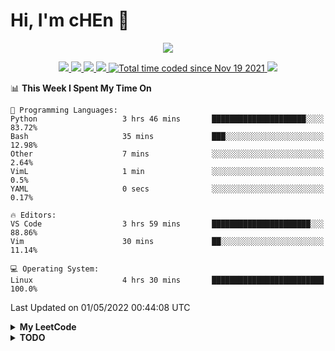 <!--
**chenjiyan2001/chenjiyan2001** is a ✨ _special_ ✨ repository because its `README.md` (this file) appears on your GitHub profile.

Here are some ideas to get you started:

- 🔭 I’m currently working on ...
- 🌱 I’m currently learning ...
- 👯 I’m looking to collaborate on ...
- 🤔 I’m looking for help with ...
- 💬 Ask me about ...
- 📫 How to reach me: ...
- 😄 Pronouns: ...
- ⚡ Fun fact: ...
-->

# Hi, I'm cHEn :wave: 
<p align="center">
  <a href="https://github.com/chenjiyan2001" class="rich-diff-level-one">
    <img src="https://github-readme-stats.vercel.app/api?username=chenjiyan2001&show_icons=true&theme=onedark">
  </a>
</p>

<p align="center">
  <a href="https://github.com/chenjiyan2001">
    <img src="https://badges.pufler.dev/visits/chenjiyan2001/chenjiyan2001?style=flat-square&color=black&logo=github">
  </a>
  <a href="https://github.com/chenjiyan2001">
    <img src="https://badges.pufler.dev/years/chenjiyan2001?style=flat-square&color=black&logo=github">
  </a>
  <a href="https://github.com/chenjiyan2001?tab=repositories">
    <img src="https://badges.pufler.dev/repos/chenjiyan2001?style=flat-square&color=black&logo=github">
  </a>
  <a href="https://github.com/chenjiyan2001">
    <img src="https://badges.pufler.dev/commits/monthly/chenjiyan2001?style=flat-square&color=black&logo=github">
  </a>
  <a href="https://wakatime.com/@8d643437-66da-4afa-bfae-3b4a5bb9b1c7">
    <img src="https://wakatime.com/badge/user/8d643437-66da-4afa-bfae-3b4a5bb9b1c7.svg" alt="Total time coded since Nov 19 2021" />
  </a>
  <a href="https://clist.by/account/maybe_one_day/resource/leetcode.com/">
       <img src=https://img.shields.io/badge/dynamic/json?logo=LeetCode&color=blue&label=Highest%20Rating&query=data.resources%5B%22leetcode.com%22%5D.highest.value&url=https%3A%2F%2Fclist.by%2Faccount%2Fmaybe_one_day%2Fresource%2Fleetcode.com%2Fratings%2F%3Fresource%3Dleetcode.com>
  </a>
</p>

<!--START_SECTION:waka-->
📊 **This Week I Spent My Time On** 

```text
💬 Programming Languages: 
Python                   3 hrs 46 mins       █████████████████████░░░░   83.72% 
Bash                     35 mins             ███░░░░░░░░░░░░░░░░░░░░░░   12.98% 
Other                    7 mins              ░░░░░░░░░░░░░░░░░░░░░░░░░   2.64% 
VimL                     1 min               ░░░░░░░░░░░░░░░░░░░░░░░░░   0.5% 
YAML                     0 secs              ░░░░░░░░░░░░░░░░░░░░░░░░░   0.17%

🔥 Editors: 
VS Code                  3 hrs 59 mins       ██████████████████████░░░   88.86% 
Vim                      30 mins             ██░░░░░░░░░░░░░░░░░░░░░░░   11.14%

💻 Operating System: 
Linux                    4 hrs 30 mins       █████████████████████████   100.0%

```


 Last Updated on 01/05/2022 00:44:08 UTC
<!--END_SECTION:waka-->

<details>

  <summary><b>My LeetCode</b></summary>

  <p align="center">
     <img src="https://stats.justsong.cn/api/leetcode?username=Maybe_one_day&cn=true">
  </p>

</details>

<details>
  <summary><b>TODO</b></summary> 
  
  :black_square_button: vim学习  
  :black_square_button: neovim学习  
  :black_square_button: 了解一下zsh  
  :black_square_button: 小鹤双拼学习  
  :black_square_button: 图入门(熟练)  
  :black_square_button: 枚举  
  :black_square_button: 前缀和入门  
  :black_square_button: 排序入门    
  :black_square_button: 树进阶(并查集, AVL, 红黑树, B树, B+树)  
  :black_square_button: 分治法  
  :heavy_minus_sign: 树状数组练习(没找到合适难度的, 暂且搁置)  
  :heavy_minus_sign: 线段树学习(延后, 先学习其他基础算法)  
  :heavy_minus_sign: 学习fun-rec项目(等待作者更新)  
  :heavy_check_mark: bash脚本入门   
  :heavy_check_mark: 动态规划入门   
  :heavy_check_mark: colemak键位练习 
</details>

